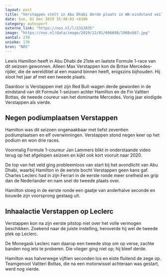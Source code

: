 ```yaml
---
layout: post
title: "Verstappen stelt in Abu Dhabi derde plaats in WK-eindstand veilig"
date: Sun, 01 Dec 2019 15:48:02 +0100
category: autosport
externe_link: "https://nos.nl/l/2312835"
image: "https://nos.nl/data/image/2019/12/01/606698/1008x567.jpg"
aantal: 270
unieke: 176
bron: "NOS"
---
```


<p>Lewis Hamilton heeft in Abu Dhabi de 21ste en laatste Formule 1-race van dit seizoen gewonnen. Alleen Max Verstappen kon de Britse Mercedes-rijder, die de wereldtitel al een maand binnen heeft, enigszins bijhouden. Hij sloot het jaar af met een tweede plaats.</p>
<p>Daardoor is Verstappen met zijn Red Bull-wagen derde geworden in de eindstand van dit Formule 1-seizoen achter Hamilton en de Fin Valtteri Bottas, de tweede coureur van het dominante Mercedes. Vorig jaar eindigde Verstappen als vierde.</p>
<h2>Negen podiumplaatsen Verstappen</h2>
<p>Hamilton was dit seizoen ongenaakbaar met liefst zeventien podiumplaatsen en elf overwinningen. Verstappen stond negen keer op het podium en won drie races.</p>
<p>Voormalig Formule 1-coureur Jan Lammers blikt in onderstaande video terug op het afgelopen seizoen en kijkt ook kort vooruit naar 2020.</p>
<p>De top van het veld ging probleemloos van start bij het avondlicht van Abu Dhabi, waarbij Hamilton in de eerste bocht Verstappen geen kans gaf. Charles Leclerc had in zijn Ferrari in de eerste ronde meer snelheid en grip dan de Nederlander en nam snel de tweede plaats over.</p>
<p>Hamilton sloeg in de eerste ronde een gaatje van anderhalve seconde en bouwde zijn voorsprong gestaag uit.</p>
<h2>Inhaalactie Verstappen op Leclerc</h2>
<p>Verstappen kon na zijn eerste pitstop niet over het volle vermogen beschikken. Zoekend naar de juiste instelling, heroverde hij wel de tweede plek op Leclerc.</p>
<p>De Monegask Leclerc nam daarop een tweede stop om op verse, zachte banden nog iets te proberen. Die vlieger ging niet op; hij bleef derde.</p>
<p>Hamilton was halverwege vijftien seconden los en eiste fluitend de zege op. Teamgenoot Valtteri Bottas, die na een motorwissel achteraan was gestart, werd nog vierde.</p>
